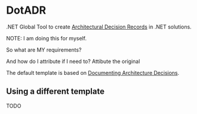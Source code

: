 # DotADR

.NET Global Tool to create [Architectural Decision Records](https://adr.github.io) in .NET solutions.


NOTE: I am doing this for myself.

So what are MY requirements?

And how do I attribute if I need to? Attibute the original

The default template is based on [Documenting Architecture Decisions](https://cognitect.com/blog/2011/11/15/documenting-architecture-decisions).

## Using a different template

TODO




